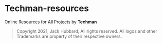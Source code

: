 # Techman-resources
Online Resources for All Projects by **Techman**

> Copyright 2021, Jack Hubbard, All rights reserved. All logos and other Trademarks are property of their respective owners.
